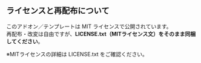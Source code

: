 ## ライセンスと再配布について

このアドオン／テンプレートは MIT ライセンスで公開されています。  
再配布・改変は自由ですが、**LICENSE.txt（MITライセンス文）をそのまま同梱してください**。

※MITライセンスの詳細は LICENSE.txt をご確認ください。
